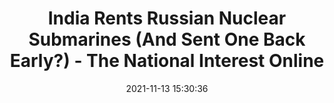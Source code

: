 ---
"title": "India Rents Russian Nuclear Submarines (And Sent One Back Early?) - The National Interest Online"
"date": "2021-11-13 15:30:36"
"feed_name": "GOOGLENEWSCONSTRUCTION"
"feed_website": "https://news.google.com/search?q=construction%2Bincident&hl=en-US&gl=US&ceid=US:en"
"feed_rss": "https://news.google.com/rss/search?q=construction%2Bincident&hl=en-US&gl=US&ceid=US:en"
"link": "https://nationalinterest.org/blog/buzz/india-rents-russian-nuclear-submarines-and-sent-one-back-early-196288"
"source": "{'href': 'https://nationalinterest.org', 'title': 'The National Interest Online'}"
"file": "_posts/2021-1-1-e01ba4354e2b75caafc5b0e418625219a5532714.md"
"accident": "0"
"drilling": "0"
"dead": "0"
"injured": "0"
"arrested": "0"
"place": "unknown place"
"where": "unknown site"
"causes": "unknown"
"place_uri": "unknown place"
---